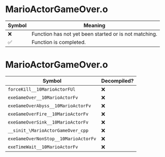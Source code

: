 # MarioActorGameOver.o
| Symbol | Meaning 
| ------------- | ------------- 
| :x: | Function has not yet been started or is not matching. 
| :white_check_mark: | Function is completed. 


# MarioActorGameOver.o
| Symbol | Decompiled? |
| ------------- | ------------- |
| `forceKill__10MarioActorFUl` | :x: |
| `exeGameOver__10MarioActorFv` | :x: |
| `exeGameOverAbyss__10MarioActorFv` | :x: |
| `exeGameOverFire__10MarioActorFv` | :x: |
| `exeGameOverSink__10MarioActorFv` | :x: |
| `__sinit_\MarioActorGameOver_cpp` | :x: |
| `exeGameOverNonStop__10MarioActorFv` | :x: |
| `exeTimeWait__10MarioActorFv` | :x: |
